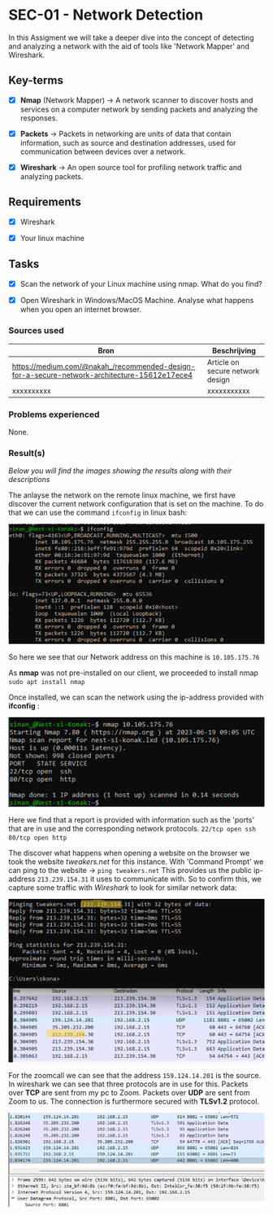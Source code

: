 # SEC-01 - Network Detection

In this Assigment we will take a deeper dive into the concept of detecting and analyzing a network with the aid of tools like 'Network Mapper' and Wireshark.




## Key-terms

- [x] <strong>Nmap</strong> (Network Mapper) -> A network scanner to discover hosts and services on a computer network by sending packets and analyzing the responses.
- [x] <strong>Packets</strong> -> Packets in networking are units of data that contain information, such as source and destination addresses, used for communication between devices over a network.
- [x] <strong>Wireshark</strong> -> An open source tool for profiling network traffic and analyzing packets.




## Requirements

- [x] Wireshark
- [x] Your linux machine




## Tasks

- [x] Scan the network of your Linux machine using nmap. What do you find?
- [x] Open Wireshark in Windows/MacOS Machine. Analyse what happens when you open an internet browser. 



### Sources used

| Bron        | Beschrijving |
| ----------- | ----------- |
| https://medium.com/@nakah_/recommended-design-for-a-secure-network-architecture-15612e17ece4 | Article on secure network design|
| xxxxxxxxxx | xxxxxxxxxxx |





### Problems experienced

None.


### Result(s)

*Below you will find the images showing the results along with their descriptions*

The anlayse the network on the remote linux machine, we first have discover the current network configuration that is set on the machine. To do that we can use the command ```ifconfig``` in linux bash:

![ifconfig-linux](../00_includes/SEC-01/ifconfig-linux.png)

So here we see that our Network address on this machine is ```10.105.175.76```

As **nmap** was not pre-installed on our client, we proceeded to install nmap ```sudo apt install nmap```

Once installed, we can scan the network using the ip-address provided with **ifconfig** :

![ifconfig-linux](../00_includes/SEC-01/nmap-linux.png)   

Here we find that a report is provided with information such as the 'ports' that are in use and the corresponding network protocols. ```22/tcp open ssh``` ```80/tcp open http```

The discover what happens when opening a website on the browser we took the website *tweakers.net* for this instance. With 'Command Prompt' we can ping to the website -> ```ping tweakers.net``` This provides us the public ip-address ```213.239.154.31``` it uses to communicate with. So to confirm this, we capture some traffic with *Wireshark* to look for similar network data:

![ifconfig-linux](../00_includes/SEC-01/website-ping.png)

For the zoomcall we can see that the address ```159.124.14.201``` is the source. In wireshark we can see that three protocols are in use for this. Packets over **TCP** are sent from my pc to Zoom. Packets over **UDP** are sent from Zoom to us. The connection is furthermore secured with **TLSv1.2** protocol.

![ifconfig-linux](../00_includes/SEC-01/zoom-udp.png)






 




